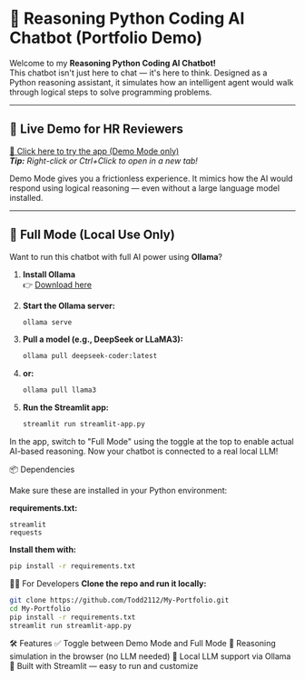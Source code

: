 # 🤖 Reasoning Python Coding AI Chatbot (Portfolio Demo)

Welcome to my **Reasoning Python Coding AI Chatbot!**  
This chatbot isn't just here to chat — it's here to think.
Designed as a Python reasoning assistant, it simulates how an intelligent agent would walk through logical steps to solve programming problems.

---

## 🚀 Live Demo for HR Reviewers

[🚀 Click here to try the app (Demo Mode only)](https://my-portfolio-reasoning-ai.streamlit.app)  
_**Tip:** Right-click or Ctrl+Click to open in a new tab!_

Demo Mode gives you a frictionless experience. It mimics how the AI would respond using logical reasoning — even without a large language model installed.

---

## 🧠 Full Mode (Local Use Only)

Want to run this chatbot with full AI power using **Ollama**?

1. **Install Ollama**  
   👉 [Download here](https://ollama.com/download)

2. **Start the Ollama server:**
   ```bash
   ollama serve
3. **Pull a model (e.g., DeepSeek or LLaMA3):**
   ```bash
   ollama pull deepseek-coder:latest
4. **or:**
   ```bash
   ollama pull llama3
5. **Run the Streamlit app:**
   ```bash
   streamlit run streamlit-app.py

In the app, switch to "Full Mode" using the toggle at the top to enable actual AI-based reasoning.
Now your chatbot is connected to a real local LLM!

📦 Dependencies

Make sure these are installed in your Python environment:

**requirements.txt:**
```plaintext
streamlit
requests
```

**Install them with:**
```bash
pip install -r requirements.txt
```

🧑‍💻 For Developers
**Clone the repo and run it locally:**
```bash
git clone https://github.com/Todd2112/My-Portfolio.git
cd My-Portfolio
pip install -r requirements.txt
streamlit run streamlit-app.py
```

🛠 Features
✅ Toggle between Demo Mode and Full Mode
🧠 Reasoning simulation in the browser (no LLM needed)
🔌 Local LLM support via Ollama
📱 Built with Streamlit — easy to run and customize


